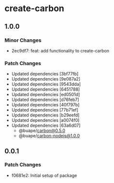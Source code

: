 # create-carbon

## 1.0.0

### Minor Changes

- 2ec9df7: feat: add functionality to create-carbon

### Patch Changes

- Updated dependencies [3bf77fb]
- Updated dependencies [9e087a2]
- Updated dependencies [9543dda]
- Updated dependencies [6451788]
- Updated dependencies [ed0501d]
- Updated dependencies [d76feb7]
- Updated dependencies [40f797b]
- Updated dependencies [77b71ef]
- Updated dependencies [b29eefd]
- Updated dependencies [a0074f0]
- Updated dependencies [63a6d07]
  - @buape/carbon@0.5.0
  - @buape/carbon-nodejs@1.0.0

## 0.0.1

### Patch Changes

- f0681e2: Initial setup of package
